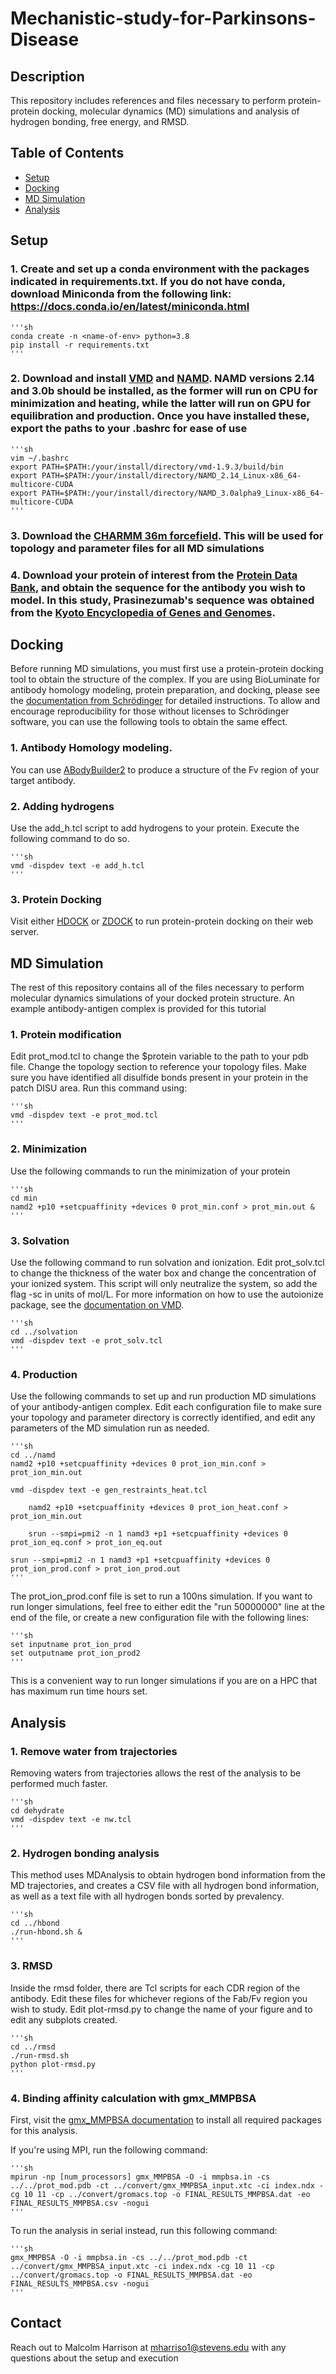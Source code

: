 # Mechanistic-study-for-Parkinsons-Disease

## Description
This repository includes references and files necessary to perform protein-protein docking, molecular dynamics (MD) simulations and analysis of hydrogen bonding, free energy, and RMSD.


## Table of Contents
- [Setup](#setup)
- [Docking](#docking)
- [MD Simulation](#md-simulation)
- [Analysis](#analysis)

## Setup

### 1.	Create and set up a conda environment with the packages indicated in requirements.txt. If you do not have conda, download Miniconda from the following link: https://docs.conda.io/en/latest/miniconda.html

	'''sh
	conda create -n <name-of-env> python=3.8
	pip install -r requirements.txt
	'''

### 2.	Download and install [VMD](https://www.ks.uiuc.edu/Development/Download/download.cgi?PackageName=VMD) and [NAMD](https://www.ks.uiuc.edu/Development/Download/download.cgi?PackageName=NAMD). NAMD versions 2.14 and 3.0b should be installed, as the former will run on CPU for minimization and heating, while the latter will run on GPU for equilibration and production. Once you have installed these, export the paths to your .bashrc for ease of use

	'''sh
	vim ~/.bashrc
	export PATH=$PATH:/your/install/directory/vmd-1.9.3/build/bin
	export PATH=$PATH:/your/install/directory/NAMD_2.14_Linux-x86_64-multicore-CUDA
	export PATH=$PATH:/your/install/directory/NAMD_3.0alpha9_Linux-x86_64-multicore-CUDA
	'''

### 3.	Download the [CHARMM 36m forcefield](http://mackerell.umaryland.edu/charmm_ff.shtml). This will be used for topology and parameter files for all MD simulations

### 4.	Download your protein of interest from the [Protein Data Bank](https://www.kegg.jp/), and obtain the sequence for the antibody you wish to model. In this study, Prasinezumab's sequence was obtained from the [Kyoto Encyclopedia of Genes and Genomes](https://www.kegg.jp/).

## Docking

Before running MD simulations, you must first use a protein-protein docking tool to obtain the structure of the complex. If you are using BioLuminate for antibody homology modeling, protein preparation, and docking, please see the [documentation from Schrödinger](https://learn.schrodinger.com/private/edu/release/current/Documentation/html/bioluminate/maestro-bioluminate-homepage.htm?tocpath=Biologics%20Drug%20Discovery%7CMaestro%20BioLuminate%7C_____0) for detailed instructions. To allow and encourage reproducibility for those without licenses to Schrödinger software, you can use the following tools to obtain the same effect. 

### 1. Antibody Homology modeling.

You can use [ABodyBuilder2](https://opig.stats.ox.ac.uk/webapps/sabdab-sabpred/sabpred/abodybuilder2/) to produce a structure of the Fv region of your target antibody.

### 2. Adding hydrogens

Use the add_h.tcl script to add hydrogens to your protein. Execute the following command to do so.

	'''sh
 	vmd -dispdev text -e add_h.tcl
 	'''

### 3. Protein Docking

Visit either [HDOCK](http://hdock.phys.hust.edu.cn/) or [ZDOCK](https://zdock.wenglab.org/) to run protein-protein docking on their web server. 

## MD Simulation

The rest of this repository contains all of the files necessary to perform molecular dynamics simulations of your docked protein structure. An example antibody-antigen complex is provided for this tutorial

### 1. Protein modification

Edit prot_mod.tcl to change the $protein variable to the path to your pdb file. Change the topology section to reference your topology files. Make sure you have identified all disulfide bonds present in your protein in the patch DISU area. Run this command using:

	'''sh
	vmd -dispdev text -e prot_mod.tcl
  	'''

### 2. Minimization

Use the following commands to run the minimization of your protein

	'''sh
	cd min
 	namd2 +p10 +setcpuaffinity +devices 0 prot_min.conf > prot_min.out &
 	'''

### 3. Solvation

Use the following command to run solvation and ionization. Edit prot_solv.tcl to change the thickness of the water box and change the concentration of your ionized system. This script will only neutralize the system, so add the flag -sc <salt concentration> in units of mol/L. For more information on how to use the autoionize package, see the [documentation on VMD](https://www.ks.uiuc.edu/Research/vmd/plugins/autoionize/).

	'''sh
 	cd ../solvation
	vmd -dispdev text -e prot_solv.tcl
 	'''

### 4. Production

Use the following commands to set up and run production MD simulations of your antibody-antigen complex. Edit each configuration file to make sure your topology and parameter directory is correctly identified, and edit any parameters of the MD simulation run as needed. 

	'''sh
 	cd ../namd
  	namd2 +p10 +setcpuaffinity +devices 0 prot_ion_min.conf > prot_ion_min.out

   	vmd -dispdev text -e gen_restraints_heat.tcl

    	namd2 +p10 +setcpuaffinity +devices 0 prot_ion_heat.conf > prot_ion_min.out

     	srun --smpi=pmi2 -n 1 namd3 +p1 +setcpuaffinity +devices 0 prot_ion_eq.conf > prot_ion_eq.out

	srun --smpi=pmi2 -n 1 namd3 +p1 +setcpuaffinity +devices 0 prot_ion_prod.conf > prot_ion_prod.out
  	'''

The prot_ion_prod.conf file is set to run a 100ns simulation. If you want to run longer simulations, feel free to either edit the "run 50000000" line at the end of the file, or create a new configuration file with the following lines:

	'''sh
	set inputname prot_ion_prod
 	set outputname prot_ion_prod2
 	'''

This is a convenient way to run longer simulations if you are on a HPC that has maximum run time hours set.

## Analysis

### 1. Remove water from trajectories

Removing waters from trajectories allows the rest of the analysis to be performed much faster. 

	'''sh
	cd dehydrate
 	vmd -dispdev text -e nw.tcl
 	'''
### 2. Hydrogen bonding analysis

This method uses MDAnalysis to obtain hydrogen bond information from the MD trajectories, and creates a CSV file with all hydrogen bond information, as well as a text file with all hydrogen bonds sorted by prevalency. 

	'''sh
	cd ../hbond
 	./run-hbond.sh &
 	'''
### 3. RMSD

Inside the rmsd folder, there are Tcl scripts for each CDR region of the antibody. Edit these files for whichever regions of the Fab/Fv region you wish to study. Edit plot-rmsd.py to change the name of your figure and to edit any subplots created. 

	'''sh
	cd ../rmsd
 	./run-rmsd.sh
  	python plot-rmsd.py
 	'''
### 4. Binding affinity calculation with gmx_MMPBSA

First, visit the [gmx_MMPBSA documentation](https://valdes-tresanco-ms.github.io/gmx_MMPBSA/dev/) to install all required packages for this analysis.

If you're using MPI, run the following command:
	
 	'''sh
	mpirun -np [num_processors] gmx_MMPBSA -O -i mmpbsa.in -cs ../../prot_mod.pdb -ct ../convert/gmx_MMPBSA_input.xtc -ci index.ndx -cg 10 11 -cp ../convert/gromacs.top -o FINAL_RESULTS_MMPBSA.dat -eo FINAL_RESULTS_MMPBSA.csv -nogui
 	'''
To run the analysis in serial instead, run this following command:

	'''sh
	gmx_MMPBSA -O -i mmpbsa.in -cs ../../prot_mod.pdb -ct ../convert/gmx_MMPBSA_input.xtc -ci index.ndx -cg 10 11 -cp ../convert/gromacs.top -o FINAL_RESULTS_MMPBSA.dat -eo FINAL_RESULTS_MMPBSA.csv -nogui
	'''

## Contact

Reach out to Malcolm Harrison at mharriso1@stevens.edu with any questions about the setup and execution
